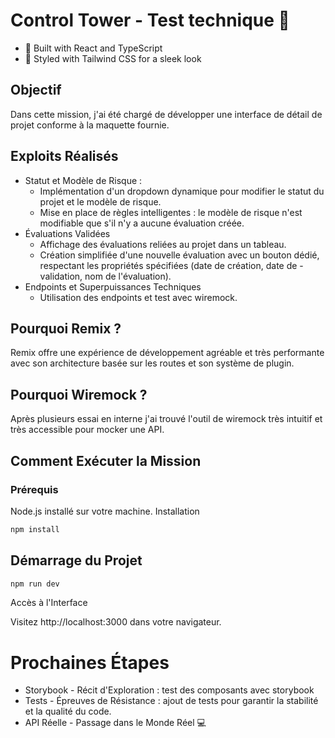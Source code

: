 # Control Tower - Test technique 🚀

- 🎨 Built with React and TypeScript
- 🚀 Styled with Tailwind CSS for a sleek look
  
## Objectif
Dans cette mission, j'ai été chargé de développer une interface de détail de projet conforme à la maquette fournie.

## Exploits Réalisés
- Statut et Modèle de Risque :
  - Implémentation d'un dropdown dynamique pour modifier le statut du projet et le modèle de risque.
  - Mise en place de règles intelligentes : le modèle de risque n'est modifiable que s'il n'y a aucune évaluation créée.
- Évaluations Validées
  - Affichage des évaluations reliées au projet dans un tableau.
  - Création simplifiée d'une nouvelle évaluation avec un bouton dédié, respectant les propriétés spécifiées (date de création, date de -        validation, nom de l'évaluation).
- Endpoints et Superpuissances Techniques
  - Utilisation des endpoints et test avec wiremock.


## Pourquoi Remix ?

Remix offre une expérience de développement agréable et très performante avec son architecture basée sur les routes et son système de plugin.

## Pourquoi Wiremock ?

Après plusieurs essai en interne j'ai trouvé l'outil de wiremock très intuitif et très accessible pour mocker une API.

## Comment Exécuter la Mission
### Prérequis

Node.js installé sur votre machine.
Installation

```sh
npm install
```

## Démarrage du Projet

```sh
npm run dev
```

Accès à l'Interface

Visitez http://localhost:3000 dans votre navigateur.

# Prochaines Étapes
- Storybook - Récit d'Exploration : test des composants avec storybook
- Tests - Épreuves de Résistance : ajout de tests pour garantir la stabilité et la qualité du code.
- API Réelle - Passage dans le Monde Réel 💻
  
